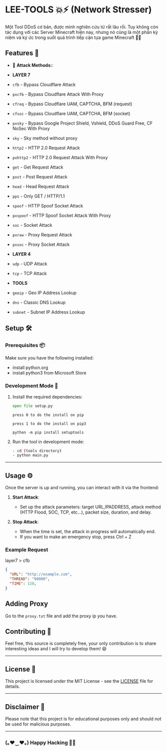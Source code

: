 # LEE-TOOLS 💥⚡ (Network Stresser)

Một Tool DDoS cơ bản, được mình nghiên cứu từ rất lâu rồi. Tuy không còn tác dụng với các Server Minecraft hiện nay, nhưng nó cũng là một phần kỷ niệm và ký ức trong suốt quá trình tiếp cận tựa game Minecraft 🎤✨

## Features 🎉

- 📡 **Attack Methods:**:

 - **LAYER 7**
  - `cfb` - Bypass Cloudflare Attack
  - `pxcfb` - Bypass Cloudflare Attack With Proxy
  - `cfreq` - Bypass Cloudflare UAM, CAPTCHA, BFM (request)
  - `cfsoc` - Bypass Cloudflare UAM, CAPTCHA, BFM (socket)
  - `pxsky` - Bypass Google Project Shield, Vshield, DDoS Guard Free, CF NoSec With Proxy
  - `sky` - Sky method without proxy
  - `http2` - HTTP 2.0 Request Attack
  - `pxhttp2` - HTTP 2.0 Request Attack With Proxy
  - `get` - Get Request Attack
  - `post` - Post Request Attack
  - `head` - Head Request Attack
  - `pps` - Only GET / HTTP/1.1
  - `spoof` - HTTP Spoof Socket Attack
  - `pxspoof` - HTTP Spoof Socket Attack With Proxy
  - `soc` - Socket Attack
  - `pxraw` - Proxy Request Attack 
  - `pxsoc` - Proxy Socket Attack

 - **LAYER 4**
  - `udp` - UDP Attack
  - `tcp` - TCP Attack

 - **TOOLS**
  - `geoip` - Geo IP Address Lookup
  - `dns` - Classic DNS Lookup
  - `subnet` - Subnet IP Address Lookup

## Setup 🛠️

### Prerequisites 📦

Make sure you have the following installed:

- install python.org
- install python3 from Microsoft Store

### Development Mode 🔧

1. Install the required dependencies:

   ```setup.py
   open file setup.py 
   ```
   ```pip
   press 0 to do the install on pip 
   ```
   ```pip3
   press 1 to do the install on pip3
   ```

   ```install setuptools
   python -m pip install setuptools
   ```

2. Run the tool in development mode:

   ```bash
   - cd (tools directory)
   - python main.py
   ```

---

## Usage ⚙️

Once the server is up and running, you can interact with it via the frontend:

1. **Start Attack**:
   - Set up the attack parameters: target URL,IPADDRESS, attack method (HTTP Flood, SOC, TCP, etc...), packet size, duration, and delay.

2. **Stop Attack**:
   - When the time is set, the attack in progress will automatically end.
   - If you want to make an emergency stop, press Ctrl + Z

### Example Request

layer7 > cfb
```json
{
  "URL": "http://example.com",
  "THREAD": "90000",
  "TIME": 120,
}
```

## Adding Proxy

Go to the ``proxy.txt`` file and add the proxy ip you have.

## Contributing 💖

Feel free, this source is completely free, your only contribution is to share interesting ideas and I will try to develop them! 😄

---


## License 📝

This project is licensed under the MIT License - see the [LICENSE](LICENSE) file for details.

---

## Disclaimer 🚨

Please note that this project is for educational purposes only and should not be used for malicious purposes.

---

### (｡♥‿♥｡) Happy Hacking 💖🎶
